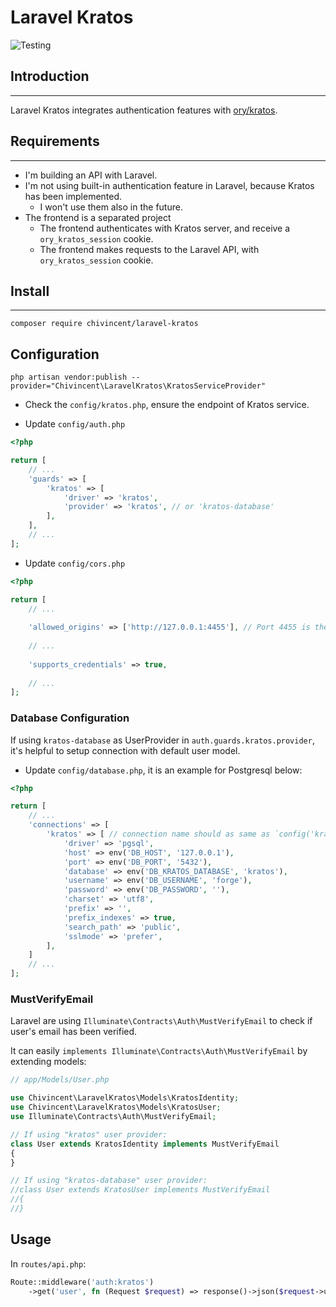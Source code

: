 # Laravel Kratos

![Testing](https://github.com/chivincent/laravel-kratos/actions/workflows/php.yml/badge.svg)

## Introduction
---

Laravel Kratos integrates authentication features with [ory/kratos](https://github.com/ory/kratos).

## Requirements
---

- I'm  building an API with Laravel.
- I'm not using built-in authentication feature in Laravel, because Kratos has been implemented.
  - I won't use them also in the future.
- The frontend is a separated project
  - The frontend authenticates with Kratos server, and receive a `ory_kratos_session` cookie.
  - The frontend makes requests to the Laravel API, with `ory_kratos_session` cookie.

## Install
---

```shell
composer require chivincent/laravel-kratos
```

## Configuration

```shell
php artisan vendor:publish --provider="Chivincent\LaravelKratos\KratosServiceProvider"
```

- Check the `config/kratos.php`, ensure the endpoint of Kratos service.

- Update `config/auth.php`

```php
<?php

return [
    // ...
    'guards' => [
        'kratos' => [
            'driver' => 'kratos',
            'provider' => 'kratos', // or 'kratos-database'
        ],    
    ],
    // ...
];
```

- Update `config/cors.php`

```php
<?php

return [
    // ...
    
    'allowed_origins' => ['http://127.0.0.1:4455'], // Port 4455 is the default application of Kratos Frontend UI
    
    // ...
    
    'supports_credentials' => true,
    
    // ...
]; 
```

### Database Configuration

If using `kratos-database` as UserProvider in `auth.guards.kratos.provider`, it's helpful to setup connection with default user model.

- Update `config/database.php`, it is an example for Postgresql below:

```php
<?php

return [
    // ...
    'connections' => [
        'kratos' => [ // connection name should as same as `config('kratos.user_providers.kratos-database.connection')` 
            'driver' => 'pgsql',
            'host' => env('DB_HOST', '127.0.0.1'),
            'port' => env('DB_PORT', '5432'),
            'database' => env('DB_KRATOS_DATABASE', 'kratos'),
            'username' => env('DB_USERNAME', 'forge'),
            'password' => env('DB_PASSWORD', ''),
            'charset' => 'utf8',
            'prefix' => '',
            'prefix_indexes' => true,
            'search_path' => 'public',
            'sslmode' => 'prefer',
        ],    
    ]
    // ... 
];
```

### MustVerifyEmail

Laravel are using `Illuminate\Contracts\Auth\MustVerifyEmail` to check if user's email has been verified.

It can easily `implements Illuminate\Contracts\Auth\MustVerifyEmail` by extending models:

```php
// app/Models/User.php

use Chivincent\LaravelKratos\Models\KratosIdentity;
use Chivincent\LaravelKratos\Models\KratosUser;
use Illuminate\Contracts\Auth\MustVerifyEmail;

// If using "kratos" user provider:
class User extends KratosIdentity implements MustVerifyEmail
{
}

// If using "kratos-database" user provider:
//class User extends KratosUser implements MustVerifyEmail
//{
//}
```

## Usage

In `routes/api.php`:

```php
Route::middleware('auth:kratos')
    ->get('user', fn (Request $request) => response()->json($request->user()));
```
